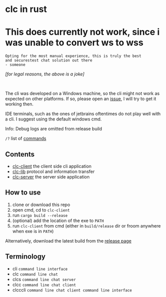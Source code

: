 # clc in rust

# This does currently not work, since i was unable to convert ws to wss

    Opting for the most manual experience, this is truly the best
    and securestest chat solution out there
    - someone
_[for legal reasons, the above is a joke]_

<br>

The cli was developed on a Windows machine, so the cli might not work as expected 
on other platforms. If so, please open an [issue](https://github.com/DragonFIghter603/command-line-chat/issues),
I will try to get it working then.

IDE terminals, such as the ones of jetbrains oftentimes do not play well with a cli.
I suggest using the default windows cmd.

Info: Debug logs are omitted from release build

`/?` list of [commands](clc-client/command-help.md) 

## Contents
- [clc-client](clc-client) the client side cli application
- [clc-lib](clc-lib) protocol and information transfer
- [clc-server](clc-server) the server side application

## How to use
1. clone or download this repo
2. open cmd, cd to `clc-client`
3. run `cargo build --release`
4. (optional) add the location of the exe to `PATH`
5. run `clc-client` from cmd (either in `build/release` dir or froom anywhere when exe is in `PATH`)

Alternatively, download the latest build from the [release page](https://github.com/DragonFIghter603/command-line-chat/releases)

## Terminology
- cli `command line interface`
- clc `command line chat`
- clcs `command line chat server`
- clcc `command line chat client`
- clcccli `command line chat client command line interface`

